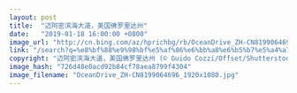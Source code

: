 ```yaml
---
layout: post
title:  "迈阿密滨海大道，美国佛罗里达州"
date:   "2019-01-18 16:00:00 +0800"
image_url: "http://cn.bing.com/az/hprichbg/rb/OceanDrive_ZH-CN8199064696_1920x1080.jpg"
link: "/search?q=%e8%bf%88%e9%98%bf%e5%af%86%e6%bb%a8%e6%b5%b7%e5%a4%a7%e9%81%93&form=hpcapt&mkt=zh-cn"
copyright: "迈阿密滨海大道，美国佛罗里达州 (© Guido Cozzi/Offset/Shutterstock)"
image_hash: "726d48e0acd92b84cf78aea8799f4304"
image_filename: "OceanDrive_ZH-CN8199064696_1920x1080.jpg"
---
```

